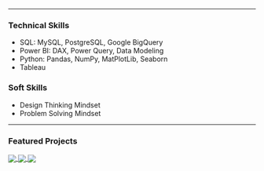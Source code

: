 ***

### **Technical Skills**
- SQL: MySQL, PostgreSQL, Google BigQuery
- Power BI: DAX, Power Query, Data Modeling
- Python: Pandas, NumPy, MatPlotLib, Seaborn
- Tableau

### **Soft Skills**
- Design Thinking Mindset
- Problem Solving Mindset
***

### **Featured Projects**
<a href="https://github.com/dangvn2024/Inventory_Purchasing-Operational-Dashboard">
  <!-- Change the `github-readme-stats.anuraghazra1.vercel.app` to `github-readme-stats.vercel.app`  -->
  <img align="center" src="https://github-readme-stats.vercel.app/api/pin/?username=dangvn2024&repo=Inventory_Purchasing-Operational-Dashboard&theme=shadow_blue" />
</a>  
<a href="https://github.com/dangvn2024/SQL-Ecommerce-Exploring">
  <!-- Change the `github-readme-stats.anuraghazra1.vercel.app` to `github-readme-stats.vercel.app`  -->
  <img align="center" src="https://github-readme-stats.vercel.app/api/pin/?username=dangvn2024&repo=SQL-Ecommerce-Exploring&theme=shadow_blue" />
</a>
<a href=["https://github.com/dangvn2024/RFM-Analysis">
  <!-- Change the `github-readme-stats.anuraghazra1.vercel.app` to `github-readme-stats.vercel.app`  -->
  <img align="center" src="https://github-readme-stats.vercel.app/api/pin/?username=dangvn2024&repo=RFM-Analysis&theme=shadow_blue" />
</a>  
